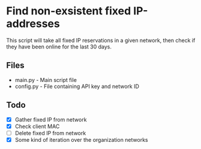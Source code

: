 # Find non-exsistent fixed IP-addresses
This script will take all fixed IP reservations in a given network, then check if they have been online for the last 30 days.

## Files
- main.py - Main script file
- config.py - File containing API key and network ID

## Todo
- [x] Gather fixed IP from network
- [x] Check client MAC
- [ ] Delete fixed IP from network
- [x] Some kind of iteration over the organization networks